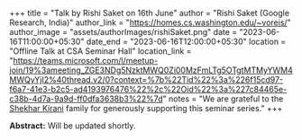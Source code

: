 +++
title = "Talk by Rishi Saket on  16th June"
author = "Rishi Saket (Google Research, India)"
author_link = "https://homes.cs.washington.edu/~voreis/"
author_image = "assets/authorImages/rishiSaket.png"
date = "2023-06-16T11:00:00+05:30"
date_end = "2023-06-16T12:00:00+05:30"
location = "Offline Talk at CSA Seminar Hall"
location_link = "https://teams.microsoft.com/l/meetup-join/19%3ameeting_ZGE3NDg5NzktMWQ0Zi00MzFmLTg5OTgtMTMyYWM4MWQyYjI2%40thread.v2/0?context=%7b%22Tid%22%3a%226f15cd97-f6a7-41e3-b2c5-ad4193976476%22%2c%22Oid%22%3a%227c84465e-c38b-4d7a-9a9d-ff0dfa3638b3%22%7d"
notes = "We are grateful to the <a href = "https://www.accel.com/people/shekhar-kirani" target= "_blank">Shekhar Kirani</a> family for generously supporting this seminar series."
+++

<b>Abstract:</b> Will be updated shortly.